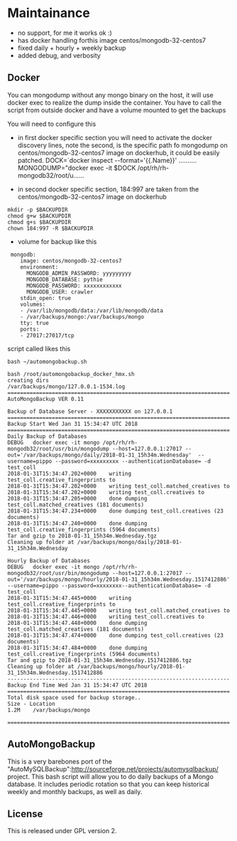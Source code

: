 # Maintainance

* no support, for me it works ok :)
* has docker handling forthis image centos/mongodb-32-centos7
* fixed daily + hourly + weekly backup
* added debug, and verbosity

## Docker

You can mongodump without any mongo binary on the host, it will use docker exec to realize the dump inside the container.
You have to call the script from outside docker and have a volume mounted to get the backups

You will need to configure this


* in first docker specific section
you will need to activate the docker discovery lines, note the second, is the specific path fo mongodump on centos/mongodb-32-centos7 image on dockerhub, it could be easily patched.
DOCK=`docker inspect --format='{{.Name}}' ..........
MONGODUMP="docker exec -it $DOCK /opt/rh/rh-mongodb32/root/u......

* in second docker specific section, 184:997 are taken from the centos/mongodb-32-centos7 image on dockerhub
```
mkdir -p $BACKUPDIR
chmod g+w $BACKUPDIR
chmod g+s $BACKUPDIR
chown 184:997 -R $BACKUPDIR
```

* volume for backup like this
```
 mongodb:
    image: centos/mongodb-32-centos7
    environment:
      MONGODB_ADMIN_PASSWORD: yyyyyyyyy
      MONGODB_DATABASE: pythie
      MONGODB_PASSWORD: xxxxxxxxxxxx
      MONGODB_USER: crawler
    stdin_open: true
    volumes:
    - /var/lib/mongodb/data:/var/lib/mongodb/data
    - /var/backups/mongo:/var/backups/mongo
    tty: true
    ports:
    - 27017:27017/tcp
```

script called likes this

`bash ~/automongobackup.sh`
```
bash /root/automongobackup_docker_hmx.sh
creating dirs
/var/backups/mongo/127.0.0.1-1534.log
======================================================================
AutoMongoBackup VER 0.11

Backup of Database Server - XXXXXXXXXXX on 127.0.0.1
======================================================================
Backup Start Wed Jan 31 15:34:47 UTC 2018
======================================================================
Daily Backup of Databases
DEBUG   docker exec -it mongo /opt/rh/rh-mongodb32/root/usr/bin/mongodump --host=127.0.0.1:27017 --out='/var/backups/mongo/daily/2018-01-31_15h34m.Wednesday'  --username=pippo --password=xxxxxxxxx --authenticationDatabase= -d test_coll
2018-01-31T15:34:47.202+0000	writing test_coll.creative_fingerprints to 
2018-01-31T15:34:47.202+0000	writing test_coll.matched_creatives to 
2018-01-31T15:34:47.202+0000	writing test_coll.creatives to 
2018-01-31T15:34:47.205+0000	done dumping test_coll.matched_creatives (181 documents)
2018-01-31T15:34:47.234+0000	done dumping test_coll.creatives (23 documents)
2018-01-31T15:34:47.240+0000	done dumping test_coll.creative_fingerprints (5964 documents)
Tar and gzip to 2018-01-31_15h34m.Wednesday.tgz
Cleaning up folder at /var/backups/mongo/daily/2018-01-31_15h34m.Wednesday

Hourly Backup of Databases
DEBUG   docker exec -it mongo /opt/rh/rh-mongodb32/root/usr/bin/mongodump --host=127.0.0.1:27017 --out='/var/backups/mongo/hourly/2018-01-31_15h34m.Wednesday.1517412886'  --username=pippo --password=xxxxxxxx--authenticationDatabase= -d test_coll
2018-01-31T15:34:47.445+0000	writing test_coll.creative_fingerprints to 
2018-01-31T15:34:47.445+0000	writing test_coll.matched_creatives to 
2018-01-31T15:34:47.446+0000	writing test_coll.creatives to 
2018-01-31T15:34:47.448+0000	done dumping test_coll.matched_creatives (181 documents)
2018-01-31T15:34:47.474+0000	done dumping test_coll.creatives (23 documents)
2018-01-31T15:34:47.484+0000	done dumping test_coll.creative_fingerprints (5964 documents)
Tar and gzip to 2018-01-31_15h34m.Wednesday.1517412886.tgz
Cleaning up folder at /var/backups/mongo/hourly/2018-01-31_15h34m.Wednesday.1517412886
----------------------------------------------------------------------
Backup End Time Wed Jan 31 15:34:47 UTC 2018
======================================================================
Total disk space used for backup storage..
Size - Location
1.2M	/var/backups/mongo

======================================================================
```


## AutoMongoBackup

This is a very barebones port of the "AutoMySQLBackup":http://sourceforge.net/projects/automysqlbackup/ project. This bash script will allow you to do daily backups of a Mongo database. It includes periodic rotation so that you can keep historical weekly and monthly backups, as well as daily.

## License

This is released under GPL version 2.

